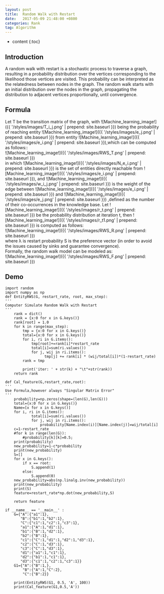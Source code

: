 ```yaml
---
layout: post
title:  Random Walk with Restart
date:   2017-05-09 21:48:00 +0800
categories: Rank
tag: Algorithm
---
```


* content
{:toc}


## Introduction
A random walk with restart is a stochastic process to traverse a graph, resulting in a probability distribution over the vertices corresponding to the likelihood those vertices are visited. This probability can be interpreted as the relatedness between nodes in the graph. The random walk starts with an initial distribution over the nodes in the graph, propagating the distribution to adjacent vertices proportionally, until convergence.
## Formula
Let T be the transition matrix of the graph, with ![Machine_learning_image!]({{ '/styles/images/T_i_j.png' | prepend: site.baseurl }}) being the probability of reaching entity ![Machine_learning_image!]({{ '/styles/images/e_j.png' | prepend: site.baseurl }}) from entity ![Machine_learning_image!]({{ '/styles/images/e_i.png' | prepend: site.baseurl }}),which can be computed as follows::<br>
![Machine_learning_image!]({{ '/styles/images/RWS_T.png' | prepend: site.baseurl }})<br>
in which ![Machine_learning_image!]({{ '/styles/images/N_e_i.png' | prepend: site.baseurl }}) is the set of entities directly reachable from ![Machine_learning_image!]({{ '/styles/images/e_i.png' | prepend: site.baseurl }}), and ![Machine_learning_image!]({{ '/styles/images/w_i_j.png' | prepend: site.baseurl }}) is the weight of the edge between ![Machine_learning_image!]({{ '/styles/images/e_i.png' | prepend: site.baseurl }}) and ![Machine_learning_image!]({{ '/styles/images/e_j.png' | prepend: site.baseurl }}) ,defined as the number of their co-occurrences in the knowledge base.
Let ![Machine_learning_image!]({{ '/styles/images/r_t.png' | prepend: site.baseurl }}) be the probability distribution at iteration t, then ![Machine_learning_image!]({{ '/styles/images/r_t1.png' | prepend: site.baseurl }}) is computed as follows:<br>
![Machine_learning_image!]({{ '/styles/images/RWS_R.png' | prepend: site.baseurl }})<br>
where λ is restart probability S is the preference vector (in order to avoid the issues caused
by sinks and guarantee convergence). <br>
Formally, the random walk model can be modeled as:<br>
![Machine_learning_image!]({{ '/styles/images/RWS_F.png' | prepend: site.baseurl }})


## Demo
	import random
	import numpy as np
	def EntityRWS(G, restart_rate, root, max_step): 
	'''
	Computer Simulate Random Walk with Restart
	''' 
	    rank = dict()  
	    rank = {x:0 for x in G.keys()}  
	    rank[root] = 1.0 
	    for k in range(max_step):  
	        tmp = {x:0 for x in G.keys()}
	        total={x:0 for x in G.keys()}
	        for i, ri in G.items():
	            tmp[root]+=rank[i]*restart_rate
	            total[i]=sum(ri.values())
	            for j, wij in ri.items():
	                  tmp[j] += rank[i] * (wij/total[i])*(1-restart_rate)
	        rank = tmp  
	  
	        print('iter: ' + str(k) + "\t"+str(rank)) 
	    return rank  

	def Cal_feature(G,restart_rate,root):
	'''
	Use Formula,however always "Singular Matrix Error"
	'''
	    probability=np.zeros(shape=(len(G),len(G)))
	    total={x:0 for x in G.keys()}
	    Name=[x for x in G.keys()]
	    for i, ri in G.items():
	            total[i]=sum(ri.values())
	            for j, wij in ri.items():
	                probability[Name.index(i)][Name.index(j)]=wij/total[i]
	    c=1-restart_rate
	    #for k in range(len(G)):
	        #probability[k][k]=0.5;
	    print(probability)
	    new_probability=1-c*probability
	    print(new_probability)
	    S=[]
	    for x in G.keys():
	        if x == root:
	            S.append(1)
	        else:
	            S.append(0)
	    new_probability=abs(np.linalg.inv(new_probability))
	    print(new_probability)
	    print(S)
	    feature=restart_rate*np.dot(new_probability,S)
	    
	    return feature

	if __name__ == '__main__' :  
	    G={"A":{"a1":1},
	       "B":{"b1":1,"b2":1},
	       "C":{"c1":1,"c2":1,"c3":1},
	       "a1":{"A":1,"d1":1},
	       "b1":{"B":1,"d2":1},
	       "b2":{"B":1},
	       "c1":{"C":1,"d1":1,"d2":1,"d3":1},
	       "c2":{"C":1,"d3":1},
	       "c3":{"C":1,"d3":1},
	       "d1":{"a1":1,"c1":1},
	       "d2":{"b1":1,"c1":1},
	       "d3":{"c1":1,"c2":1,"c3":1}}
	    G1={"A":{"B":1,},
	        "B":{"A":1,"C":2},
	        "C":{"B":2}}
	  
	    print(EntityRWS(G1, 0.5, 'A', 100))
	    print(Cal_feature(G1,0.5,'A'))